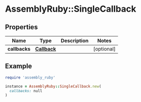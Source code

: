 # AssemblyRuby::SingleCallback

## Properties

| Name | Type | Description | Notes |
| ---- | ---- | ----------- | ----- |
| **callbacks** | [**Callback**](Callback.md) |  | [optional] |

## Example

```ruby
require 'assembly_ruby'

instance = AssemblyRuby::SingleCallback.new(
  callbacks: null
)
```

